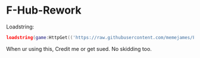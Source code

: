 # F-Hub-Rework

Loadstring:
```lua
loadstring(game:HttpGet(('https://raw.githubusercontent.com/memejames/F-Hub-Rework/main/Loader')))()
```

When ur using this, Credit me or get sued. No skidding too.
